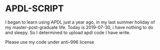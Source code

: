 # APDL-SCRIPT

I began to learn using APDL just a year ago, in my last summer holiday of my master-post-graduate life.
Today is 2019-07-30, i have nothing to do and sleepy. So I determined to upload apdl code I have write.

Please use my code under anti-996 license
